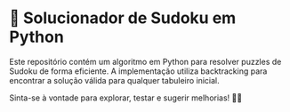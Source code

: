 # 🧩 Solucionador de Sudoku em Python
Este repositório contém um algoritmo em Python para resolver puzzles de Sudoku de forma eficiente. A implementação utiliza backtracking para encontrar a solução válida para qualquer tabuleiro inicial.

Sinta-se à vontade para explorar, testar e sugerir melhorias! 🚀🔢

